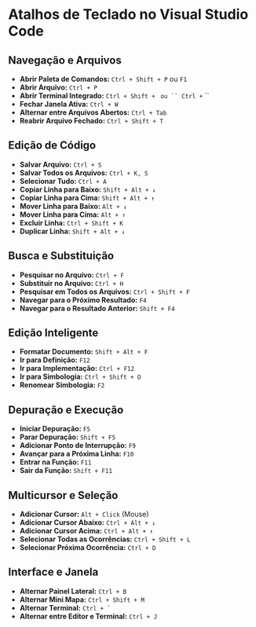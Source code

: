 # Atalhos de Teclado no Visual Studio Code

##  Navegação e Arquivos
- **Abrir Paleta de Comandos:** `Ctrl + Shift + P` ou `F1`
- **Abrir Arquivo:** `Ctrl + P`
- **Abrir Terminal Integrado:** `Ctrl + Shift + ` ` ou `` Ctrl + ` ``
- **Fechar Janela Ativa:** `Ctrl + W`
- **Alternar entre Arquivos Abertos:** `Ctrl + Tab`
- **Reabrir Arquivo Fechado:** `Ctrl + Shift + T`

## Edição de Código
- **Salvar Arquivo:** `Ctrl + S`
- **Salvar Todos os Arquivos:** `Ctrl + K, S`
- **Selecionar Tudo:** `Ctrl + A`
- **Copiar Linha para Baixo:** `Shift + Alt + ↓`
- **Copiar Linha para Cima:** `Shift + Alt + ↑`
- **Mover Linha para Baixo:** `Alt + ↓`
- **Mover Linha para Cima:** `Alt + ↑`
- **Excluir Linha:** `Ctrl + Shift + K`
- **Duplicar Linha:** `Shift + Alt + ↓`

##  Busca e Substituição
- **Pesquisar no Arquivo:** `Ctrl + F`
- **Substituir no Arquivo:** `Ctrl + H`
- **Pesquisar em Todos os Arquivos:** `Ctrl + Shift + F`
- **Navegar para o Próximo Resultado:** `F4`
- **Navegar para o Resultado Anterior:** `Shift + F4`

## Edição Inteligente
- **Formatar Documento:** `Shift + Alt + F`
- **Ir para Definição:** `F12`
- **Ir para Implementação:** `Ctrl + F12`
- **Ir para Simbologia:** `Ctrl + Shift + O`
- **Renomear Simbologia:** `F2`

## Depuração e Execução
- **Iniciar Depuração:** `F5`
- **Parar Depuração:** `Shift + F5`
- **Adicionar Ponto de Interrupção:** `F9`
- **Avançar para a Próxima Linha:** `F10`
- **Entrar na Função:** `F11`
- **Sair da Função:** `Shift + F11`

##  Multicursor e Seleção
- **Adicionar Cursor:** `Alt + Click` (Mouse)
- **Adicionar Cursor Abaixo:** `Ctrl + Alt + ↓`
- **Adicionar Cursor Acima:** `Ctrl + Alt + ↑`
- **Selecionar Todas as Ocorrências:** `Ctrl + Shift + L`
- **Selecionar Próxima Ocorrência:** `Ctrl + D`

## Interface e Janela
- **Alternar Painel Lateral:** `Ctrl + B`
- **Alternar Mini Mapa:** `Ctrl + Shift + M`
- **Alternar Terminal:** `` Ctrl + ` ``
- **Alternar entre Editor e Terminal:** `Ctrl + J`
